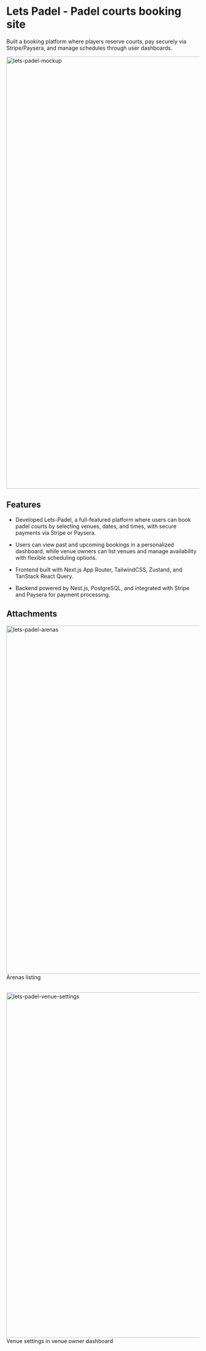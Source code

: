 # Lets Padel - Padel courts booking site

Built a booking platform where players reserve courts, pay securely via Stripe/Paysera, and manage schedules through user dashboards.

<img width="1500" height="1125" alt="lets-padel-mockup" src="https://github.com/user-attachments/assets/84759bd1-3111-46c9-8068-ed0639d332f7" />

## Features

- Developed Lets-Padel, a full-featured platform where users can book padel courts by selecting venues, dates, and times, with secure payments via Stripe or Paysera.

- Users can view past and upcoming bookings in a personalized dashboard, while venue owners can list venues and manage availability with flexible scheduling options.

- Frontend built with Next.js App Router, TailwindCSS, Zustand, and TanStack React Query.

- Backend powered by Nest.js, PostgreSQL, and integrated with Stripe and Paysera for payment processing.

## Attachments

<img width="1894" height="907" alt="lets-padel-arenas" src="https://github.com/user-attachments/assets/00871209-4fab-41b1-8be8-d822bbdbc667" />
Arenas listing

<br /><img width="1895" height="899" alt="lets-padel-venue-settings" src="https://github.com/user-attachments/assets/80879d9a-c526-41f9-9a08-724bc28ab1cc" />
Venue settings in venue owner dashboard
